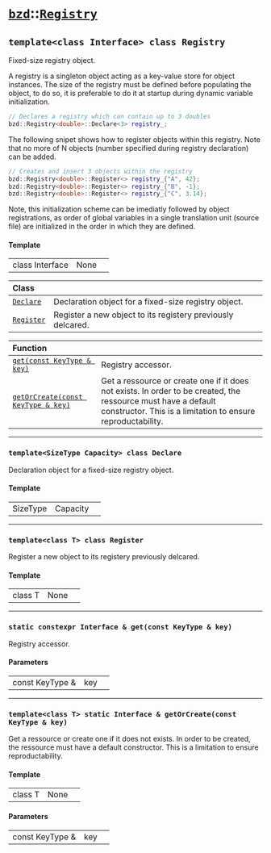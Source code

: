 # [`bzd`](../../index.md)::[`Registry`](../index.md)

## `template<class Interface> class Registry`
Fixed-size registry object.

A registry is a singleton object acting as a key-value store for object instances. The size of the registry must be defined before populating the object, to do so, it is preferable to do it at startup during dynamic variable initialization.

```c++
// Declares a registry which can contain up to 3 doubles
bzd::Registry<double>::Declare<3> registry_;
```

The following snipet shows how to register objects within this registry. Note that no more of N objects (number specified during registry declaration) can be added.

```c++
// Creates and insert 3 objects within the registry
bzd::Registry<double>::Register<> registry_{"A", 42};
bzd::Registry<double>::Register<> registry_{"B", -1};
bzd::Registry<double>::Register<> registry_{"C", 3.14};
```

Note, this initialization scheme can be imediatly followed by object registrations, as order of global variables in a single translation unit (source file) are initialized in the order in which they are defined.
#### Template
||||
|---:|:---|:---|
|class Interface|None||

|Class||
|:---|:---|
|[`Declare`](declare/index.md)|Declaration object for a fixed-size registry object.|
|[`Register`](register/index.md)|Register a new object to its registery previously delcared.|

|Function||
|:---|:---|
|[`get(const KeyType & key)`](./index.md)|Registry accessor.|
|[`getOrCreate(const KeyType & key)`](./index.md)|Get a ressource or create one if it does not exists. In order to be created, the ressource must have a default constructor. This is a limitation to ensure reproductability.|
------
### `template<SizeType Capacity> class Declare`
Declaration object for a fixed-size registry object.
#### Template
||||
|---:|:---|:---|
|SizeType|Capacity||
------
### `template<class T> class Register`
Register a new object to its registery previously delcared.
#### Template
||||
|---:|:---|:---|
|class T|None||
------
### `static constexpr Interface & get(const KeyType & key)`
Registry accessor.
#### Parameters
||||
|---:|:---|:---|
|const KeyType &|key||
------
### `template<class T> static Interface & getOrCreate(const KeyType & key)`
Get a ressource or create one if it does not exists. In order to be created, the ressource must have a default constructor. This is a limitation to ensure reproductability.
#### Template
||||
|---:|:---|:---|
|class T|None||
#### Parameters
||||
|---:|:---|:---|
|const KeyType &|key||
